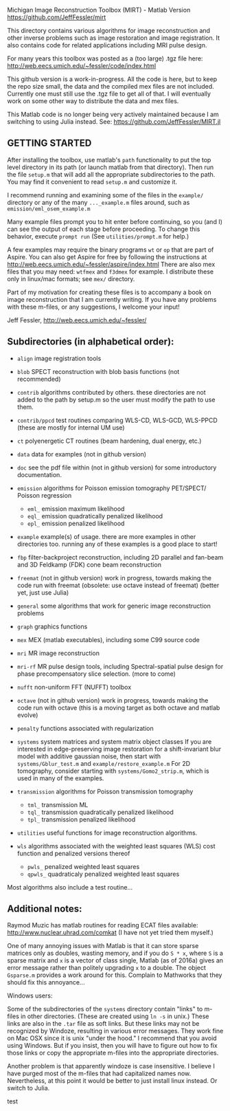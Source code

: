 Michigan Image Reconstruction Toolbox (MIRT) - Matlab Version
https://github.com/JeffFessler/mirt


This directory contains various algorithms for image reconstruction and
other inverse problems such as image restoration and image registration.
It also contains code for related applications including MRI pulse design.

For many years this toolbox was posted as a (too large) .tgz file here:
http://web.eecs.umich.edu/~fessler/code/index.html

This github version is a work-in-progress.
All the code is here,
but to keep the repo size small,
the data and the compiled mex files are not included.
Currently one must still use the .tgz file to get all of that. 
I will eventually work on some other way to distribute the data and mex files.

This Matlab code is no longer being very actively maintained
because I am switching to using Julia instead.  See:
https://github.com/JeffFessler/MIRT.jl

## GETTING STARTED

After installing the toolbox, use matlab's `path` functionality to put
the top level directory in its path (or launch matlab from that directory).
Then run the file `setup.m` that will add all the appropriate subdirectories
to the path.  You may find it convenient to read `setup.m` and customize it.

I recommend running and examining some of the files in the `example/` directory
or any of the many `..._example.m` files around, such as
	`emission/eml_osem_example.m`

Many example files prompt you to hit enter before continuing, so you (and I)
can see the output of each stage before proceeding.
To change this behavior, execute `prompt run`
(See `utilities/prompt.m` for help.)

A few examples may require the binary programs `wt` or `op` that are part
of Aspire.  You can also get Aspire for free by following the instructions at
http://web.eecs.umich.edu/~fessler/aspire/index.html
There are also mex files that you may need:
`wtfmex` and `f3dmex` for example.
I distribute these only in linux/mac formats;
see `mex/` directory.

Part of my motivation for creating these files is to accompany a book on
image reconstruction that I am currently writing.  If you have any problems
with these m-files, or any suggestions, I welcome your input!


Jeff Fessler, http://web.eecs.umich.edu/~fessler/


## Subdirectories (in alphabetical order):

* `align`
	image registration tools

* `blob`
	SPECT reconstruction with blob basis functions (not recommended)

* `contrib`
	algorithms contributed by others.  these directories are not added to
	the path by setup.m so the user must modify the path to use them.

* `contrib/ppcd`
	test routines comparing WLS-CD, WLS-GCD, WLS-PPCD
	(these are mostly for internal UM use)

* `ct`
	polyenergetic CT routines (beam hardening, dual energy, etc.)

* `data`
	data for examples (not in github version)

* `doc`
	see the pdf file within (not in github version)
	for some introductory documentation.

* `emission`
	algorithms for Poisson emission tomography PET/SPECT/ Poisson regression

	+ `eml_` emission maximum likelihood
	+ `eql_` emission quadratically penalized likelihood
	+ `epl_` emission penalized likelihood

* `example`
	example(s) of usage.  there are more examples in other directories too.
	running any of these examples is a good place to start!

* `fbp`
	filter-backproject reconstruction, including 2D parallel and fan-beam
	and 3D Feldkamp (FDK) cone beam reconstruction

* `freemat` (not in github version)
	work in progress, towards making the code run with freemat
	(obsolete: use octave instead of freemat)
	(better yet, just use Julia)

* `general`
	some algorithms that work for generic image reconstruction problems

* `graph`
	graphics functions

* `mex`
	MEX (matlab executables), including some C99 source code

* `mri`
	MR image reconstruction

* `mri-rf`
	MR pulse design tools, including Spectral-spatial pulse design
	for phase precompensatory slice selection.  (more to come)

* `nufft`
	non-uniform FFT (NUFFT) toolbox

* `octave` (not in github version)
	work in progress, towards making the code run with octave
	(this is a moving target as both octave and matlab evolve)

* `penalty`
	functions associated with regularization

* `systems`
	system matrices and system matrix object classes
	If you are interested in edge-preserving image restoration
	for a shift-invariant blur model with additive gaussian noise,
	then start with `systems/Gblur_test.m` and `example/restore_example.m`
	For 2D tomography, consider starting with `systems/Gomo2_strip.m`,
	which is used in many of the examples.

* `transmission`
	algorithms for Poisson transmission tomography

	+ `tml_` transmission ML
	+ `tql_` transmission quadratically penalized likelihood
	+ `tpl_` transmission penalized likelihood

* `utilities`
	useful functions for image reconstruction algorithms.

* `wls`
	algorithms associated with the weighted least squares (WLS)
	cost function and penalized versions thereof

	+ `pwls_`	penalized weighted least squares
	+ `qpwls_`	quadraticaly penalized weighted least squares

Most algorithms also include a test routine...


## Additional notes:

Raymod Muzic has matlab routines for reading ECAT files available:
	http://www.nuclear.uhrad.com/comkat
(I have not yet tried them myself.)

One of many annoying issues with Matlab is that it can store sparse matrices
only as doubles, wasting memory, and if you do `S * x`, where `S` is a
sparse matrix and `x` is a vector of class single, Matlab (as of 2016a)
gives an error message rather than politely upgrading `x` to a double.
The object `Gsparse.m` provides a work around for this.
Complain to Mathworks that they should fix this annoyance...

Windows users:

Some of the subdirectories of the `systems` directory contain "links"
to m-files in other directories.  (These are created using `ln -s` in
unix.)  These links are also in the `.tar` file as soft links.  But these
links may not be recognized by Windoze, resulting in various error messages.
They work fine on Mac OSX since it is unix "under the hood."
I recommend that you avoid using Windows.
But if you insist, then you will have to figure out how to fix those links
or copy the appropriate m-files into the appropriate directories.

Another problem is that apparently windoze is case insensitive.
I believe I have purged most of the m-files that had capitalized names now.
Nevertheless, at this point it would be better to just install linux instead.
Or switch to Julia.

test
